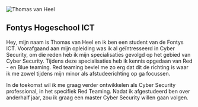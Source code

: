 <img src="./images/volksbank_foto_ik.jpg" alt="Thomas van Heel" class="about_me_photo">

## Fontys Hogeschool ICT
Hey, mijn naam is Thomas van Heel en ik ben een student van de Fontys ICT. Voorafgaand aan mijn opleiding was ik al geïntresseerd in Cyber Security, om die reden heb ik mijn specialisaties gevolgd op het gebied van Cyber Security. Tijdens deze specialisaties heb ik kennis opgedaan van Red - en Blue teaming. Red teaming beviel me zo erg dat dit de richting is waar ik me zowel tijdens mijn minor als afstudeerichting op ga focussen. 

In de toekomst wil ik me graag verder ontwikkelen als Cyber Security professional, in het specifiek Red Teaming. Nadat ik afgestudeerd ben over anderhalf jaar, zou ik graag een master Cyber Security willen gaan volgen.

